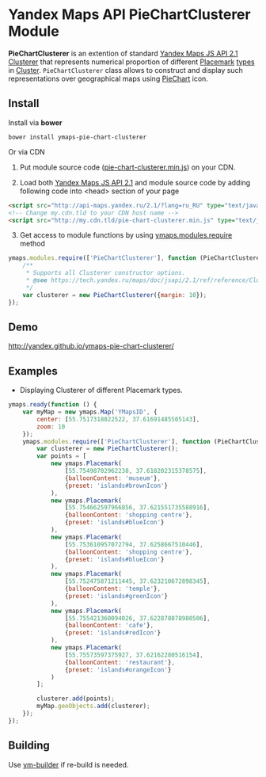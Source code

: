 # Yandex Maps API PieChartClusterer Module

**PieChartClusterer** is an extention of standard [Yandex Maps JS API 2.1 Clusterer](https://tech.yandex.ru/maps/doc/jsapi/2.1/ref/reference/Clusterer-docpage/)
that represents numerical proportion of different [Placemark](https://tech.yandex.ru/maps/doc/jsapi/2.1/ref/reference/Placemark-docpage/)
 [types](https://tech.yandex.ru/maps/doc/jsapi/2.1/ref/reference/option.presetStorage-docpage/)
in [Cluster](https://tech.yandex.ru/maps/doc/jsapi/2.1/ref/reference/ClusterPlacemark-docpage/).
`PieChartClusterer` class allows to construct and display such representations over geographical maps using [PieChart](http://en.wikipedia.org/wiki/Pie_chart) icon.

Install
-------
Install via **bower**

`bower install ymaps-pie-chart-clusterer`

Or via CDN

1. Put module source code ([pie-chart-clusterer.min.js](https://github.com/yandex/ymaps-pie-chart-clusterer/blob/master/build/pie-chart-clusterer.min.js)) on your CDN.

2. Load both [Yandex Maps JS API 2.1](http://api.yandex.com/maps/doc/jsapi/) and module source code by adding following code into &lt;head&gt; section of your page
```html
<script src="http://api-maps.yandex.ru/2.1/?lang=ru_RU" type="text/javascript"></script>
<!-- Change my.cdn.tld to your CDN host name -->
<script src="http://my.cdn.tld/pie-chart-clusterer.min.js" type="text/javascript"></script>
```

3. Get access to module functions by using [ymaps.modules.require](http://api.yandex.ru/maps/doc/jsapi/2.1/ref/reference/modules.require.xml) method
```js
ymaps.modules.require(['PieChartClusterer'], function (PieChartClusterer) {
    /**
     * Supports all Clusterer constructor options.
     * @see https://tech.yandex.ru/maps/doc/jsapi/2.1/ref/reference/Clusterer-docpage/
     */
    var clusterer = new PieChartClusterer({margin: 10});
});
```

Demo
----
http://yandex.github.io/ymaps-pie-chart-clusterer/


Examples
--------
* Displaying Clusterer of different Placemark types.
```js
ymaps.ready(function () {
    var myMap = new ymaps.Map('YMapsID', {
        center: [55.7517318022522, 37.61691485505143],
        zoom: 10
    });
    ymaps.modules.require(['PieChartClusterer'], function (PieChartClusterer) {
        var clusterer = new PieChartClusterer();
        var points = [
            new ymaps.Placemark(
                [55.75498702962238, 37.618202315378575],
                {balloonContent: 'museum'},
                {preset: 'islands#brownIcon'}
            ),
            new ymaps.Placemark(
                [55.754662597966856, 37.621551735588916],
                {balloonContent: 'shopping centre'},
                {preset: 'islands#blueIcon'}
            ),
            new ymaps.Placemark(
                [55.753610957072794, 37.6258667510446],
                {balloonContent: 'shopping centre'},
                {preset: 'islands#blueIcon'}
            ),
            new ymaps.Placemark(
                [55.752475871211445, 37.623210672898345],
                {balloonContent: 'temple'},
                {preset: 'islands#greenIcon'}
            ),
            new ymaps.Placemark(
                [55.755421360094026, 37.622878078980506],
                {balloonContent: 'cafe'},
                {preset: 'islands#redIcon'}
            ),
            new ymaps.Placemark(
                [55.75573597375927, 37.62162280516154],
                {balloonContent: 'restaurant'},
                {preset: 'islands#orangeIcon'}
            )
        ];

        clusterer.add(points);
        myMap.geoObjects.add(clusterer);
    });
});
```


Building
--------
Use [ym-builder](https://www.npmjs.org/package/ym-builder) if re-build is needed.
